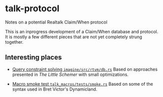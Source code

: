 # talk-protocol
Notes on a potential Realtalk Claim/When protocol

This is an inprogress development of a Claim/When database and protocol.
It is mostly a few different pieces that are not yet completely strung together. 

## Interesting places

* [Query constraint solving `imagine/src/rtvm/db.rs`](https://github.com/colelawrence/talk-protocol/blob/500e01aea54dae4a8cfcafc046a22af5fd8e74e5/imagine/src/rtvm/db.rs#L19)
  Based on approaches presented in _The Little Schemer_ with small optimizations.

* [Macro smoke test `talk_macros/tests/smoke.rs`](https://github.com/colelawrence/talk-protocol/blob/500e01aea54dae4a8cfcafc046a22af5fd8e74e5/talk_macros/tests/smoke.rs#L12-L21)
  Based on some of the syntax used in Bret Victor's Dynamicland.
